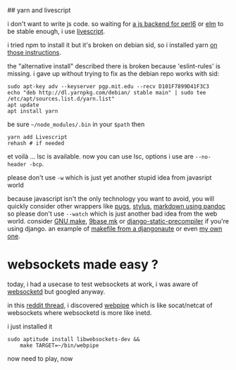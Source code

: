 ## yarn and livescript

i don't want to write js code. so waiting for 
[a js backend for perl6](https://github.com/rurban/rakudo-js) or
[elm](http://elm-lang.org/) to be stable enough, i use
[livescript](http://livescript.net/).

i tried npm to install it but it's broken on debian sid, so i
installed yarn [on those instructions](https://yarnpkg.com/en/docs/install).

the "alternative install" described there is broken because 'eslint-rules' is
missing. i gave up without trying to fix as the debian repo works with sid:

    sudo apt-key adv --keyserver pgp.mit.edu --recv D101F7899D41F3C3
    echo "deb http://dl.yarnpkg.com/debian/ stable main" | sudo tee /etc/apt/sources.list.d/yarn.list"
    apt update
    apt install yarn

be sure `~/node_modules/.bin` in your `$path` then

    yarn add Livescript
    rehash # if needed

et voilà ... lsc is available. now you can use lsc, options i use are
`--no-header -bcp`.

please don't use `-w` which is just yet another stupid idea from javasript
world 

because javascript isn't the only technology you want to avoid, you will quickly consider
other wrappers like [pugs](https://pugjs.org/), [stylus](http://stylus-lang.com/), [markdown using
pandoc](http://pandoc.org/) so please don't use `--watch` which is just another
bad idea from the web world. consider
[GNU make](https://www.gnu.org/software/make/),
[9base mk](http://tools.suckless.org/9base) or
[django-static-precompiler](https://pypi.python.org/pypi/django-static-precompiler)
if you're using django. an example of [makefile from a djangonaute](https://github.com/dotmobo/tools/blob/master/myboilerplate/Makefile)
or even [my own one](https://github.com/eiro/eiro.github.com/blob/master/Makefile).

# websockets made easy ?

today, i had a usecase to test websockets at work, i was aware of
[websocketd](http://websocketd.com/) but googled anyway.

in this
[reddit thread](https://www.reddit.com/r/programming/comments/441r94/webpipe_command_line_utility_for_piping_tofrom_a/),
i discovered [webpipe](https://github.com/emgram769/webpipe)
which is like socat/netcat of websockets where websocketd is more like inetd.

i just installed it

    sudo aptitude install libwebsockets-dev &&
        make TARGET=~/bin/webpipe

now need to play, now 

